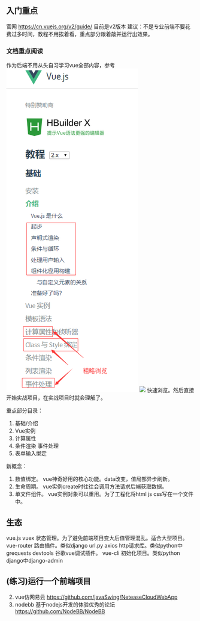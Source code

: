 ## 入门重点
官网 https://cn.vuejs.org/v2/guide/    目前是v2版本
建议：不是专业前端不要花费过多时间，教程不用挨着看，重点部分跟着敲并运行出效果。
### 文档重点阅读
作为后端不用从头自习学习vue全部内容，参考
![](2文档重点.png) ![](2文档重点.png-2) 
快速浏览。然后直接开始实战项目，在实战项目时就会理解了。

重点部分目录：
1. 基础/介绍
2. Vue实例
3.  计算属性
4. 条件渲染 事件处理
5. 表单输入绑定

新概念：
1. 数值绑定。 vue神奇好用的核心功能。data改变，值局部异步刷新。
2. 生命周期。 vue实例create时往往会调用方法请求后端获取数据。
3. 单文件组件。 vue实例对象可以重用。为了工程化将html js css写在一个文件中。


## 生态
vue.js
vuex       状态管理。为了避免前端项目变大后值管理混乱。适合大型项目。
vue-router      路由插件。类似django url.py
axios       http请求库。类似python中 grequests
devtools    谷歌vue调试插件。
vue-cli     初始化项目。类似python django中django-admin

## (练习)运行一个前端项目
2. vue仿网易云 https://github.com/javaSwing/NeteaseCloudWebApp
3. nodebb 基于nodejs开发的体验优秀的论坛 https://github.com/NodeBB/NodeBB

